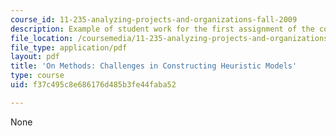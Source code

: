 ```yaml
---
course_id: 11-235-analyzing-projects-and-organizations-fall-2009
description: Example of student work for the first assignment of the course.
file_location: /coursemedia/11-235-analyzing-projects-and-organizations-fall-2009/f37c495c8e686176d485b3fe44faba52_MIT11_235F09_student1.pdf
file_type: application/pdf
layout: pdf
title: 'On Methods: Challenges in Constructing Heuristic Models'
type: course
uid: f37c495c8e686176d485b3fe44faba52

---
```

None